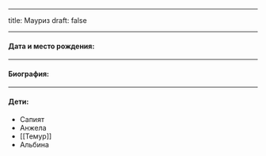 
---
title: Мауриз
draft: false

---
#### Дата и место рождения:

---
#### Биография:


---
#### Дети:
- Сапият
- Анжела
- [[Темур]]
- Альбина